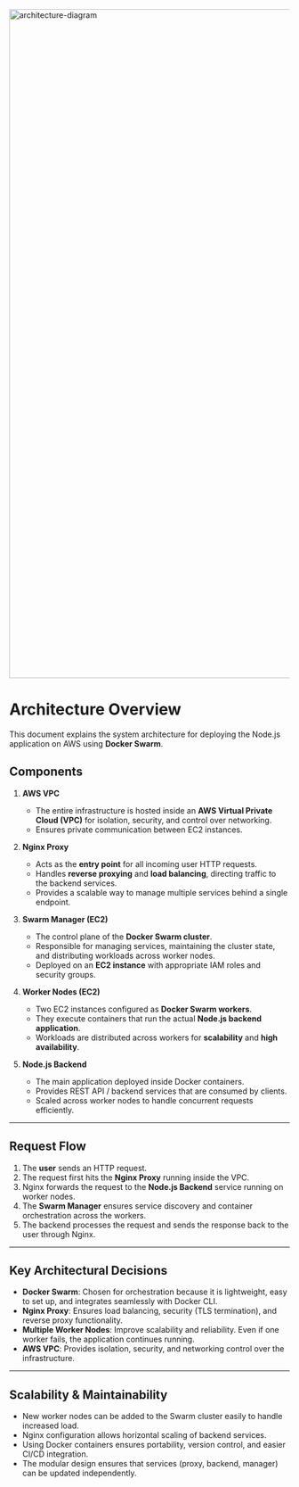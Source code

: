 <img width="2000" height="1200" alt="architecture-diagram" src="https://github.com/user-attachments/assets/2ca195f5-c8e7-48c7-8b6b-05f284e28219" />








# Architecture Overview

This document explains the system architecture for deploying the Node.js application on AWS using **Docker Swarm**.

## Components

1. **AWS VPC**

   * The entire infrastructure is hosted inside an **AWS Virtual Private Cloud (VPC)** for isolation, security, and control over networking.
   * Ensures private communication between EC2 instances.

2. **Nginx Proxy**

   * Acts as the **entry point** for all incoming user HTTP requests.
   * Handles **reverse proxying** and **load balancing**, directing traffic to the backend services.
   * Provides a scalable way to manage multiple services behind a single endpoint.

3. **Swarm Manager (EC2)**

   * The control plane of the **Docker Swarm cluster**.
   * Responsible for managing services, maintaining the cluster state, and distributing workloads across worker nodes.
   * Deployed on an **EC2 instance** with appropriate IAM roles and security groups.

4. **Worker Nodes (EC2)**

   * Two EC2 instances configured as **Docker Swarm workers**.
   * They execute containers that run the actual **Node.js backend application**.
   * Workloads are distributed across workers for **scalability** and **high availability**.

5. **Node.js Backend**

   * The main application deployed inside Docker containers.
   * Provides REST API / backend services that are consumed by clients.
   * Scaled across worker nodes to handle concurrent requests efficiently.

---

## Request Flow

1. The **user** sends an HTTP request.
2. The request first hits the **Nginx Proxy** running inside the VPC.
3. Nginx forwards the request to the **Node.js Backend** service running on worker nodes.
4. The **Swarm Manager** ensures service discovery and container orchestration across the workers.
5. The backend processes the request and sends the response back to the user through Nginx.

---

## Key Architectural Decisions

* **Docker Swarm**: Chosen for orchestration because it is lightweight, easy to set up, and integrates seamlessly with Docker CLI.
* **Nginx Proxy**: Ensures load balancing, security (TLS termination), and reverse proxy functionality.
* **Multiple Worker Nodes**: Improve scalability and reliability. Even if one worker fails, the application continues running.
* **AWS VPC**: Provides isolation, security, and networking control over the infrastructure.

---

## Scalability & Maintainability

* New worker nodes can be added to the Swarm cluster easily to handle increased load.
* Nginx configuration allows horizontal scaling of backend services.
* Using Docker containers ensures portability, version control, and easier CI/CD integration.
* The modular design ensures that services (proxy, backend, manager) can be updated independently.



